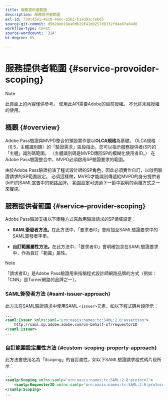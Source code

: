 ```yaml
---
title: 服務提供者範圍
description: 服務提供者範圍
exl-id: 730c43e1-46c0-4eec-b562-b1ad93cce6d3
source-git-commit: d982beb16ea0db29f41d0257d8332fd4a07a84d8
workflow-type: tm+mt
source-wordcount: '314'
ht-degree: 0%

---
```


# 服務提供者範圍 {#service-provoider-scoping}

>[!NOTE]
>
>此頁面上的內容僅供參考。 使用此API需要Adobe的目前授權。 不允許未經授權的使用。

## 概觀 {#overview}

Adobe Pass驗證與MVPD整合的預設實作是以&#x200B;**OLCA規格**&#x200B;為基礎。 OLCA規格（6.5，主體識別碼）的「驗證需求」區段指出，您可以指示服務提供者(SP)的「主體」識別碼範圍。 （主體識別碼是MVPD傳回SP的模糊化使用者ID。）  在Adobe Pass驗證整合中，MVPD必須啟用SP驗證要求的範圍。

由於Adobe Pass驗證扮演了程式設計師的SP角色，因此必須實作自訂，以啟用驗證請求的SP範圍設定。  必須這樣做，MVPD才能識別傳遞給MVPD的身分提供者(IdP)的SAML宣告中的網路品牌。  範圍設定可透過下一節中說明的兩種方式之一來實施。

## 服務提供者範圍 {#service-provider-scoping}

Adobe Pass驗證支援以下兩種方式來啟用驗證請求的SP領域設定：

* **SAML簽發者方法。**&#x200B;在此方法中，「要求者ID」會附加至SAML驗證要求中的SAML簽發者字串。

* **自訂範圍屬性方法。**&#x200B;在此方法中，「要求者ID」會明確包含在SAML驗證要求中，作為自訂「範圍」屬性。

>[!NOTE]
>
>「請求者ID」是Adobe Pass驗證用來指稱程式設計師網路品牌的方式（例如：「CNN」是Turner網路的品牌之一）。

### SAML簽發者方法 {#saml-issuer-approach}

此方法在SAML驗證請求中使用SAML `<Issuer>`元素，如以下程式碼片段所示：

```xml
...
<saml:Issuer xmlns:saml="urn:oasis:names:tc:SAML:2.0:assertion">
    http://saml.sp.adobe.adobe.com/on-behalf-of/requestorID
</saml:Issuer>
...
```

### 自訂範圍設定屬性方法 {#custom-scoping-property-approach}

此方法會使用名為「Scoping」的自訂屬性，如以下SAML驗證請求程式碼片段所示：

```xml
...
<samlp:Scoping xmlns:samlp="urn:oasis:names:tc:SAML:2.0:protocol">
    <samlp:RequesterID xmlns:samlp="urn:oasis:names:tc:SAML:2.0:protocol">requestorID</samlp:RequesterID>
</samlp:Scoping>
...
```

<!--
>[!RELATEDINFORMATION]
>* [MVPD Authentication](/help/authentication/authn-usecase.md)
>* **OLCA Specification**
-->
